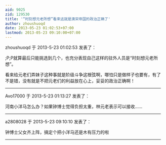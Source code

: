 ```yaml
---
aid: 9025
zid: 129530
title: '“时刻想元老所想”看来这就是澳宋帝国的政治正确了'
author: zhoushuoqd
date: 2013-05-23 01:02:53+07:00
lastmod: 2013-05-23 09:10:00+07:00
---
```


zhoushuoqd 于 2013-5-23 01:02:53 发表了：

;P;P就算最后只能挑选到几个，也充分表现自己这样的驻外人员是“时刻想元老所想”。

看来给元老们弄妹子这种事就是阶级斗争这根弦啊，哪怕只是做样子也要有，有了不是错，没有就是不把元老们的利益放在心上，妥妥的政治正确啊！

---------

Avo17000 于 2013-5-23 01:13:27 发表了：

河南小洋马怎么办？如果钟博士觉得负担太重，林元老表示可以接收……

---------

a2808028 于 2013-5-23 09:10:10 发表了：

钟博士父女齐上阵，搞定个把小洋马还是木有压力的啦

---------

